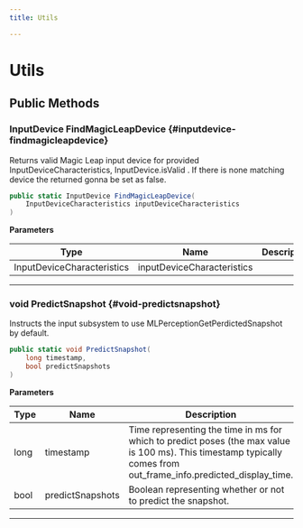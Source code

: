 ```yaml
---
title: Utils

---
```


# Utils










## Public Methods

### InputDevice FindMagicLeapDevice {#inputdevice-findmagicleapdevice}

Returns valid Magic Leap input device for provided InputDeviceCharacteristics, InputDevice.isValid   . If there is none matching device the returned  gonna be set as false. 

```csharp
public static InputDevice FindMagicLeapDevice(
    InputDeviceCharacteristics inputDeviceCharacteristics
)
```


**Parameters**

| Type | Name  | Description  | 
|--|--|--|
| InputDeviceCharacteristics |inputDeviceCharacteristics||






-----------

### void PredictSnapshot {#void-predictsnapshot}

Instructs the input subsystem to use MLPerceptionGetPerdictedSnapshot by default. 

```csharp
public static void PredictSnapshot(
    long timestamp,
    bool predictSnapshots
)
```


**Parameters**

| Type | Name  | Description  | 
|--|--|--|
| long |timestamp|Time representing the time in ms for which to predict poses (the max value is 100 ms). This timestamp typically comes from out&#95;frame&#95;info.predicted&#95;display&#95;time. |
| bool |predictSnapshots|Boolean representing whether or not to predict the snapshot.|






-----------


